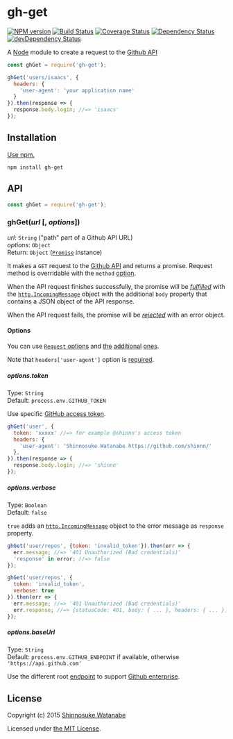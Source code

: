 # gh-get

[![NPM version](https://img.shields.io/npm/v/gh-get.svg)](https://www.npmjs.com/package/gh-get)
[![Build Status](https://travis-ci.org/shinnn/gh-get.svg?branch=master)](https://travis-ci.org/shinnn/gh-get)
[![Coverage Status](https://img.shields.io/coveralls/shinnn/gh-get.svg)](https://coveralls.io/github/shinnn/gh-get?branch=master)
[![Dependency Status](https://david-dm.org/shinnn/gh-get.svg)](https://david-dm.org/shinnn/gh-get)
[![devDependency Status](https://david-dm.org/shinnn/gh-get/dev-status.svg)](https://david-dm.org/shinnn/gh-get#info=devDependencies)

A [Node](https://nodejs.org/) module to create a request to the [Github API](https://developer.github.com/v3/)

```javascript
const ghGet = require('gh-get');

ghGet('users/isaacs', {
  headers: {
    'user-agent': 'your application name'
  }
}).then(response => {
  response.body.login; //=> 'isaacs'
});
```

## Installation

[Use npm.](https://docs.npmjs.com/cli/install)

```
npm install gh-get
```

## API

```javascript
const ghGet = require('gh-get');
```

### ghGet(*url* [, *options*])

*url*: `String` ("path" part of a Github API URL)  
*options*: `Object`  
Return: `Object` ([`Promise`](https://promisesaplus.com/) instance)

It makes a `GET` request to the [Github API](https://developer.github.com/v3/#overview) and returns a promise. Request method is overridable with the `method` [option](https://github.com/shinnn/gh-get#options).

When the API request finishes successfully, the promise will be [*fulfilled*](https://promisesaplus.com/#point-26) with the  [`http.IncomingMessage`](https://nodejs.org/api/http.html#http_http_incomingmessage) object with the additional `body` property that contains a JSON object of the API response.

When the API request fails, the promise will be [*rejected*](https://promisesaplus.com/#point-30) with an error object.

#### Options

You can use [`Request` options](https://github.com/request/request#requestoptions-callback) and [the](https://github.com/shinnn/gh-get#optionstoken) [additional](https://github.com/shinnn/gh-get#optionsverbose) [ones](https://github.com/shinnn/gh-get#optionsbaseurl).

Note that `headers['user-agent']` option is [required](https://developer.github.com/v3/#user-agent-required).

##### options.token

Type: `String`  
Default: `process.env.GITHUB_TOKEN`

Use specific [GitHub access token](https://github.com/blog/1509-personal-api-tokens).

```javascript
ghGet('user', {
  token: 'xxxxx' //=> for example @shinnn's access token
  headers: {
    'user-agent': 'Shinnosuke Watanabe https://github.com/shinnn/'
  },
}).then(response => {
  response.body.login; //=> 'shinnn'
});
```

##### options.verbose

Type: `Boolean`  
Default: `false`

`true` adds an [`http.IncomingMessage`](https://nodejs.org/api/http.html#http_http_incomingmessage) object to the error message as `response` property.

```javascript
ghGet('user/repos', {token: 'invalid_token'}).then(err => {
  err.message; //=> '401 Unauthorized (Bad credentials)'
  'response' in error; //=> false
});

ghGet('user/repos', {
  token: 'invalid_token',
  verbose: true
}).then(err => {
  err.message; //=> '401 Unauthorized (Bad credentials)'
  err.response; //=> {statusCode: 401, body: { ... }, headers: { ... }, ...}
});
```

##### options.baseUrl

Type: `String`  
Default: `process.env.GITHUB_ENDPOINT` if available, otherwise `'https://api.github.com'`

Use the different root [endpoint](https://developer.github.com/v3/#root-endpoint) to support [Github enterprise](https://enterprise.github.com/).

## License

Copyright (c) 2015 [Shinnosuke Watanabe](https://github.com/shinnn)

Licensed under [the MIT License](./LICENSE).
